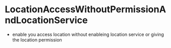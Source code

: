 # LocationAccessWithoutPermissionAndLocationService
- enable you access location without enableing location service or giving the location permission
